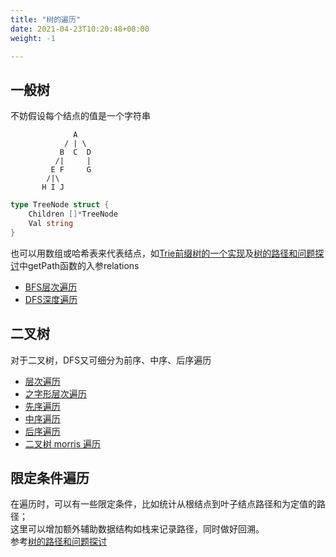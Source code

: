 ```yaml
---
title: "树的遍历"
date: 2021-04-23T10:20:48+08:00
weight: -1

---
```


## 一般树

不妨假设每个结点的值是一个字符串

```
              A
            / | \
           B  C  D
          /|     |
         E F     G
        /|\
       H I J
```

```go
type TreeNode struct {
	Children []*TreeNode
	Val string
}
```

也可以用数组或哈希表来代表结点，如[Trie前缀树的一个实现](/main/design/implement-trie-prefix-tree)及[树的路径和问题探讨](/main/tree/path-sum/d.go)中getPath函数的入参relations

* [BFS层次遍历](tree-traversal-levelorder)
* [DFS深度遍历](tree-traversal-dfs)

## 二叉树

对于二叉树，DFS又可细分为前序、中序、后序遍历

* [层次遍历](/main/tree/binary-tree-level-order-traversal)
* [之字形层次遍历](/main/tree/binary-tree-zigzag-level-order-traversal)
* [先序遍历](/main/tree/binary-tree-preorder-traversal)
* [中序遍历](/main/tree/binary-tree-inorder-traversal)
* [后序遍历](/main/tree/binary-tree-postorder-traversal)
* [二叉树 morris 遍历](binary-tree-morris)

## 限定条件遍历

在遍历时，可以有一些限定条件，比如统计从根结点到叶子结点路径和为定值的路径；  
这里可以增加额外辅助数据结构如栈来记录路径，同时做好回溯。  
参考[树的路径和问题探讨](/main/tree/solutions/path-sum/d.go)

